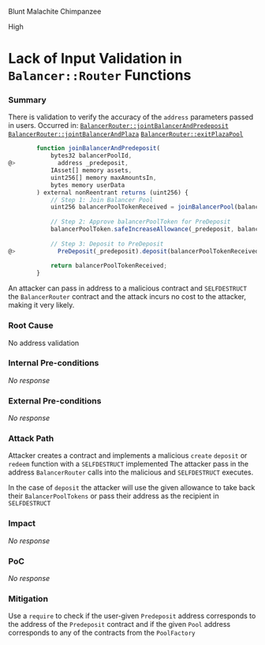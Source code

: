 Blunt Malachite Chimpanzee

High

# Lack of Input Validation in `Balancer::Router`  Functions

### Summary

There is validation to verify the accuracy of the `address` parameters passed in users.
Occurred in: 
[`BalancerRouter::jointBalancerAndPredeposit`](https://github.com/sherlock-audit/2024-12-plaza-finance/blob/main/plaza-evm/src/BalancerRouter.sol#L23C1-L40C6)
[`BalancerRouter::jointBalancerAndPlaza`](https://github.com/sherlock-audit/2024-12-plaza-finance/blob/main/plaza-evm/src/BalancerRouter.sol#L42C1-L63C6)
[`BalancerRouter::exitPlazaPool`](https://github.com/sherlock-audit/2024-12-plaza-finance/blob/main/plaza-evm/src/BalancerRouter.sol#L109C1-L123C6)
```js
        function joinBalancerAndPredeposit(
            bytes32 balancerPoolId,
@>            address _predeposit,
            IAsset[] memory assets,
            uint256[] memory maxAmountsIn,
            bytes memory userData
        ) external nonReentrant returns (uint256) {
            // Step 1: Join Balancer Pool
            uint256 balancerPoolTokenReceived = joinBalancerPool(balancerPoolId, assets, maxAmountsIn, userData);
    
            // Step 2: Approve balancerPoolToken for PreDeposit
            balancerPoolToken.safeIncreaseAllowance(_predeposit, balancerPoolTokenReceived);
    
            // Step 3: Deposit to PreDeposit
@>            PreDeposit(_predeposit).deposit(balancerPoolTokenReceived, msg.sender);
    
            return balancerPoolTokenReceived;
        }
```

An attacker can pass in address to a malicious contract and `SELFDESTRUCT` the `BalancerRouter` contract and the attack incurs no cost to the attacker, making it very likely. 

### Root Cause

No address validation

### Internal Pre-conditions

_No response_

### External Pre-conditions

_No response_

### Attack Path

Attacker creates a contract and implements a malicious `create` `deposit` or `redeem` function with a `SELFDESTRUCT` implemented
The attacker pass in the address
`BalancerRouter` calls into the malicious and `SELFDESTRUCT` executes.

In the case of `deposit` the attacker will use the given allowance to take back their `BalancerPoolTokens` or pass their address as the recipient in  `SELFDESTRUCT`

### Impact

_No response_

### PoC

_No response_

### Mitigation

Use a `require` to check if the user-given `Predeposit` address corresponds to the address of the `Predeposit` contract and if the given `Pool` address corresponds to any of the contracts from the `PoolFactory`